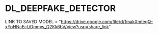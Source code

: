 # DL_DEEPFAKE_DETECTOR
LINK TO SAVED MODEL = "https://drive.google.com/file/d/1makXmIegQ-xYpHNcEcLiDmmw_Q2Kk6bV/view?usp=share_link"
